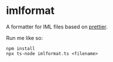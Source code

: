 imlformat
=========

A formatter for IML files based on [prettier](https://prettier.io/).

Run me like so:

```
npm install
npx ts-node imlformat.ts <filename>
```